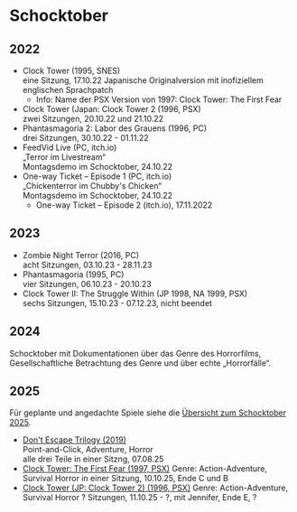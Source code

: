 # Schocktober

## 2022
* Clock Tower (1995, SNES)  
eine Sitzung, 17.10.22
Japanische Originalversion mit inofiziellem englischen Sprachpatch
  * Info: Name der PSX Version von 1997: Clock Tower: The First Fear
* Clock Tower (Japan: Clock Tower 2 (1996, PSX)  
  zwei Sitzungen, 20.10.22 und 21.10.22
* Phantasmagoria 2: Labor des Grauens (1996, PC)  
  drei Sitzungen, 30.10.22 - 01.11.22
* FeedVid Live (PC, itch.io)  
„Terror im Livestream“  
Montagsdemo im Schocktober, 24.10.22
* One-way Ticket – Episode 1 (PC, itch.io)  
„Chickenterror im Chubby's Chicken“  
 Montagsdemo im Schocktober, 24.10.22
    * One-way Ticket – Episode 2 (itch.io), 17.11.2022

## 2023
* Zombie Night Terror (2016, PC)  
  acht Sitzungen, 03.10.23 - 28.11.23
* Phantasmagoria (1995, PC)  
  vier Sitzungen, 06.10.23 - 20.10.23
* Clock Tower II: The Struggle Within (JP 1998, NA 1999, PSX)  
  sechs Sitzungen, 15.10.23 - 07.12.23, nicht beendet

## 2024
Schocktober mit Dokumentationen über das Genre des Horrorfilms, Gesellschaftliche Betrachtung des Genre und über echte „Horrorfälle“.

## 2025
Für geplante und angedachte Spiele siehe die [Übersicht zum Schocktober 2025](2025.md).

* [Don't Escape Trilogy (2019)](2025.md#dont-escape-trilogy-2019)  
  Point-and-Click, Adventure, Horror  
  alle drei Teile in einer Sitzng, 07.08.25
* [Clock Tower: The First Fear (1997, PSX)](https://en.wikipedia.org/wiki/Clock_Tower_(1995_video_game))
  Genre: Action-Adventure, Survival Horror
  in einer Sitzung, 10.10.25, Ende C und B
* [Clock Tower (JP: Clock Tower 2) (1996, PSX)](https://en.wikipedia.org/wiki/Clock_Tower_(1996_video_game))
  Genre: Action-Adventure, Survival Horror
  ? Sitzungen, 11.10.25 - ?, mit Jennifer, Ende E, ?
